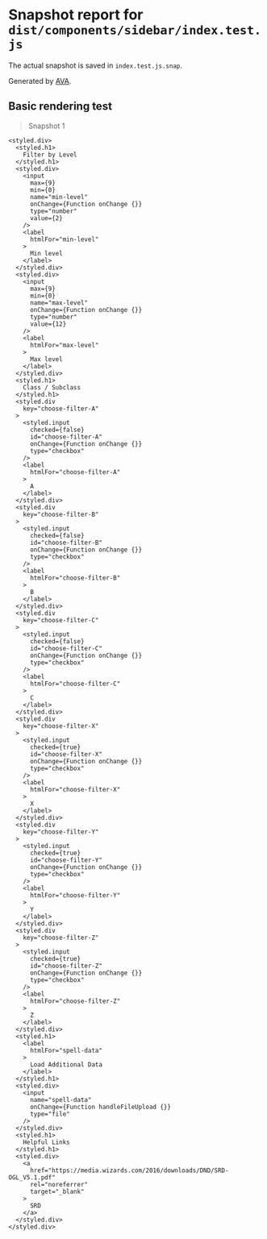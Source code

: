 # Snapshot report for `dist/components/sidebar/index.test.js`

The actual snapshot is saved in `index.test.js.snap`.

Generated by [AVA](https://ava.li).

## Basic rendering test

> Snapshot 1

    <styled.div>
      <styled.h1>
        Filter by Level
      </styled.h1>
      <styled.div>
        <input
          max={9}
          min={0}
          name="min-level"
          onChange={Function onChange {}}
          type="number"
          value={2}
        />
        <label
          htmlFor="min-level"
        >
          Min level
        </label>
      </styled.div>
      <styled.div>
        <input
          max={9}
          min={0}
          name="max-level"
          onChange={Function onChange {}}
          type="number"
          value={12}
        />
        <label
          htmlFor="max-level"
        >
          Max level
        </label>
      </styled.div>
      <styled.h1>
        Class / Subclass
      </styled.h1>
      <styled.div
        key="choose-filter-A"
      >
        <styled.input
          checked={false}
          id="choose-filter-A"
          onChange={Function onChange {}}
          type="checkbox"
        />
        <label
          htmlFor="choose-filter-A"
        >
          A
        </label>
      </styled.div>
      <styled.div
        key="choose-filter-B"
      >
        <styled.input
          checked={false}
          id="choose-filter-B"
          onChange={Function onChange {}}
          type="checkbox"
        />
        <label
          htmlFor="choose-filter-B"
        >
          B
        </label>
      </styled.div>
      <styled.div
        key="choose-filter-C"
      >
        <styled.input
          checked={false}
          id="choose-filter-C"
          onChange={Function onChange {}}
          type="checkbox"
        />
        <label
          htmlFor="choose-filter-C"
        >
          C
        </label>
      </styled.div>
      <styled.div
        key="choose-filter-X"
      >
        <styled.input
          checked={true}
          id="choose-filter-X"
          onChange={Function onChange {}}
          type="checkbox"
        />
        <label
          htmlFor="choose-filter-X"
        >
          X
        </label>
      </styled.div>
      <styled.div
        key="choose-filter-Y"
      >
        <styled.input
          checked={true}
          id="choose-filter-Y"
          onChange={Function onChange {}}
          type="checkbox"
        />
        <label
          htmlFor="choose-filter-Y"
        >
          Y
        </label>
      </styled.div>
      <styled.div
        key="choose-filter-Z"
      >
        <styled.input
          checked={true}
          id="choose-filter-Z"
          onChange={Function onChange {}}
          type="checkbox"
        />
        <label
          htmlFor="choose-filter-Z"
        >
          Z
        </label>
      </styled.div>
      <styled.h1>
        <label
          htmlFor="spell-data"
        >
          Load Additional Data
        </label>
      </styled.h1>
      <styled.div>
        <input
          name="spell-data"
          onChange={Function handleFileUpload {}}
          type="file"
        />
      </styled.div>
      <styled.h1>
        Helpful Links
      </styled.h1>
      <styled.div>
        <a
          href="https://media.wizards.com/2016/downloads/DND/SRD-OGL_V5.1.pdf"
          rel="noreferrer"
          target="_blank"
        >
          SRD
        </a>
      </styled.div>
    </styled.div>
